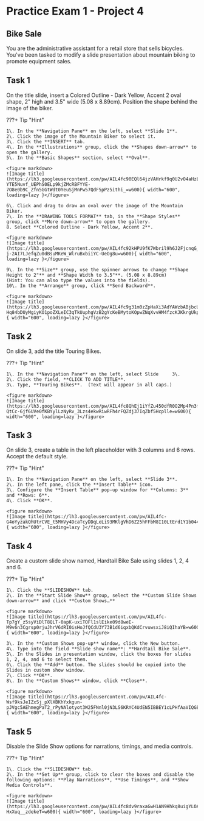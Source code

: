# Practice Exam 1 - Project 4

## Bike Sale
You are the administrative assistant for a retail store that sells bicycles. You've been tasked to modify a slide presentation about mountain biking to promote equipment sales.  

## Task 1
 
On the title slide, insert a Colored Outline - Dark Yellow, Accent 2 oval shape, 2" high and 3.5" wide (5.08 x 8.89cm). Position the shape behind the image of the biker.  

???+ Tip "Hint"

    1\. In the **Navigation Pane** on the left, select **Slide 1**.  
    2\. Click the image of the Mountain Biker to select it.  
    3\. Click the **INSERT** tab.  
    4\. In the **Illustrations** group, click the **Shapes down-arrow** to open the gallery.  
    5\. In the **Basic Shapes** section, select **Oval**.  

    <figure markdown>
    ![Image title](https://lh3.googleusercontent.com/pw/AIL4fc90EQl64jzVAHrkf9q0U2vO4aHzL5Fmlt2DzIoy-YTE5Nuvf_UEPhS0ELp9kjZMcRBFYYE-7O8e0b9C_Zfn5GGtWdt0YeuSjMnPw57QdF5pPz5ithi_=w600){ width="600", loading=lazy }</figure>

    6\. Click and drag to draw an oval over the image of the Mountain Biker.  
    7\. In the **DRAWING TOOLS FORMAT** tab, in the **Shape Styles** group, click **More down-arrow** to open the gallery.  
    8. Select **Colored Outline - Dark Yellow, Accent 2**.  

    <figure markdown>
    ![Image title](https://lh3.googleusercontent.com/pw/AIL4fc92kHPU9fK7Wbril9h6J2FjcnqG_EJ7cv9o2dl9uf1T9EHu2hz3FHFa59SmTCSbi_bWSNN4pY-j-2AI7LJefqZu0dBsuMKeW_WlruBxbiiYC-UeOg8u=w600){ width="600", loading=lazy }</figure>

    9\. In the **Size** group, use the spinner arrows to change **Shape Height to 2"** and **Shape Width to 3.5"**. (5.08 x 8.89cm)
    (Hint: You can also type the values into the fields).  
    10\. In the **Arrange** group, click **Send Backward**.  
    
    <figure markdown>
    ![Image title](https://lh3.googleusercontent.com/pw/AIL4fc9g31m0zZpHaXi3AdYAWzbABjbcU-Hq84bDUyMgiyKO1poZXLeIC3qTkUuphgVzB2gYcKeBMytoKOpwZNqXvvHM4fzcKJKkrgUkpyTLQQfE9w2_Bj4K=w600){ width="600", loading=lazy }</figure>

## Task 2

On slide 3, add the title Touring Bikes.  

???+ Tip "Hint"

    1\. In the **Navigation Pane** on the left, select Slide     3\.  
    2\. Click the field, **CLICK TO ADD TITLE**.  
    3\. Type, **Touring Bikes**.  (Text will appear in all caps.)
    
    <figure markdown>
    ![Image title](https://lh3.googleusercontent.com/pw/AIL4fc8QhEj1iYfZu450dfR0O2Mp4Pn3fydO1bWclzPMKhZ2b4B_DA7QR9-QtCc-6jf6UVe0fKBYylLzNyRv_3Lzs4ekwRiwRFh4rFQZdj37IqZbf5Hcplle=w600){ width="600", loading=lazy }</figure>

## Task 3

On slide 3, create a table in the left placeholder with 3 columns and 6 rows. Accept the default style.  

???+ Tip "Hint"

    1\. In the **Navigation Pane** on the left, select **Slide 3**.  
    2\. In the left pane, click the **Insert Table** icon.  
    3\. Configure the **Insert Table** pop-up window for **Columns: 3** and **Rows: 6**.  
    4\. Click **OK**.  
    
    <figure markdown>
    ![Image title](https://lh3.googleusercontent.com/pw/AIL4fc-G4oYyzakQhUtrCVE_t5MHVy4DcaTcyDDqLeLi93MKlgVhD6Z25hFFbM8I10LtErd1Y1b044QsK977K7nYRXmQvS_4xHwW10wr3vU6F5ZwSTV5kIws=w600){ width="600", loading=lazy }</figure>

## Task 4

Create a custom slide show named, Hardtail Bike Sale using slides 1, 2, 4 and     6\.  

???+ Tip "Hint"

    1\. Click the **SLIDESHOW** tab.  
    2\. In the **Start Slide Show** group, select the **Custom Slide Shows down-arrow** and click **Custom Shows…**

    <figure markdown>
    ![Image title](https://lh3.googleusercontent.com/pw/AIL4fc-Tp7gY_z5syViDlT8QLT-0apK-uxiTOFl1slEike09d8weE-M9v6n3Cgrsp0rjuJhrV6dRI0isHoJfQCdU3Y73B1d6iqxbQKdCrvuwsxiJ8iQIhaYB=w600){ width="600", loading=lazy }</figure>

    3\. In the **Custom Shows pop-up** window, click the New button.  
    4\. Type into the field **Slide show name**: **Hardtail Bike Sale**.  
    5\. In the Slides in presentation window, click the boxes for slides 1, 2, 4, and 6 to select them.  
    6\. Click the **Add** button. The slides should be copied into the Slides in custom show window.  
    7\. Click **OK**.  
    8\. In the **Custom Shows** window, click **Close**.  
    
    <figure markdown>
    ![Image title](https://lh3.googleusercontent.com/pw/AIL4fc-Wsf9ksJeIZxSj_pXlXBKhYxkgun-pJVgc5AEhmegPaT2_rPyNAlotyot3W25FNnl0jN3LS6KRYC4UdEN5IBBEY1cLPHfAaVIQGEtnKwON8oV_ZTXM=w600){ width="600", loading=lazy }</figure>

## Task 5

Disable the Slide Show options for narrations, timings, and media controls.  

???+ Tip "Hint"

    1\. Click the **SLIDESHOW** tab.  
    2\. In the **Set Up** group, click to clear the boxes and disable the following options: **Play Narrations**, **Use Timings**, and **Show Media Controls**.  

    <figure markdown>
    ![Image title](https://lh3.googleusercontent.com/pw/AIL4fc8dv9raxaGwH1AN9Hhkq8uigYLOAZo_ow4_d3YOU6ElU1yTPSpp2wKJN8jTNV96J_kvV8EZsZonCHUt_wApU79grLg1PX_30rDhKe-HxXuq__zdekeT=w600){ width="600", loading=lazy }</figure>